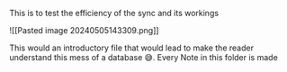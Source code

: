 This is to test the efficiency of the sync and its workings

![[Pasted image 20240505143309.png]]

This would an introductory file that would lead to make the reader understand this mess of a database 😅. Every Note in this folder is made